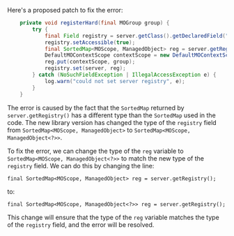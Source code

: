 Here's a proposed patch to fix the error:
```java
    private void registerHard(final MOGroup group) {
        try {
            final Field registry = server.getClass().getDeclaredField("registry");
            registry.setAccessible(true);
            final SortedMap<MOScope, ManagedObject> reg = server.getRegistry();
            DefaultMOContextScope contextScope = new DefaultMOContextScope(new OctetString(""), group.getScope());
            reg.put(contextScope, group);
            registry.set(server, reg);
        } catch (NoSuchFieldException | IllegalAccessException e) {
            log.warn("could not set server registry", e);
        }
    }
```
The error is caused by the fact that the `SortedMap` returned by `server.getRegistry()` has a different type than the `SortedMap` used in the code. The new library version has changed the type of the `registry` field from `SortedMap<MOScope, ManagedObject>` to `SortedMap<MOScope, ManagedObject<?>>`.


To fix the error, we can change the type of the `reg` variable to `SortedMap<MOScope, ManagedObject<?>>` to match the new type of the `registry` field. We can do this by changing the line:
```
final SortedMap<MOScope, ManagedObject> reg = server.getRegistry();
```
to:
```
final SortedMap<MOScope, ManagedObject<?>> reg = server.getRegistry();
```
This change will ensure that the type of the `reg` variable matches the type of the `registry` field, and the error will be resolved.